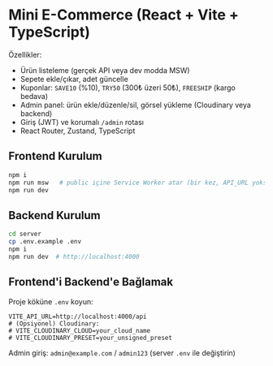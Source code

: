 
# Mini E-Commerce (React + Vite + TypeScript)

Özellikler:
- Ürün listeleme (gerçek API veya dev modda MSW)
- Sepete ekle/çıkar, adet güncelle
- Kuponlar: `SAVE10` (%10), `TRY50` (300₺ üzeri 50₺), `FREESHIP` (kargo bedava)
- Admin panel: ürün ekle/düzenle/sil, görsel yükleme (Cloudinary veya backend)
- Giriş (JWT) ve korumalı `/admin` rotası
- React Router, Zustand, TypeScript

## Frontend Kurulum
```bash
npm i
npm run msw   # public içine Service Worker atar (bir kez, API_URL yoksa dev’de kullanılır)
npm run dev
```

## Backend Kurulum
```bash
cd server
cp .env.example .env
npm i
npm run dev  # http://localhost:4000
```

## Frontend'i Backend'e Bağlamak
Proje köküne `.env` koyun:
```env
VITE_API_URL=http://localhost:4000/api
# (Opsiyonel) Cloudinary:
# VITE_CLOUDINARY_CLOUD=your_cloud_name
# VITE_CLOUDINARY_PRESET=your_unsigned_preset
```

Admin giriş: `admin@example.com` / `admin123` (server `.env` ile değiştirin)
